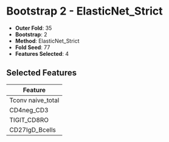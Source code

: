 # Bootstrap 2 - ElasticNet_Strict

- **Outer Fold**: 35
- **Bootstrap**: 2
- **Method**: ElasticNet_Strict
- **Fold Seed**: 77
- **Features Selected**: 4

## Selected Features

| Feature |
|---------|
| Tconv naive_total |
| CD4neg_CD3 |
| TIGIT_CD8RO |
| CD27IgD_Bcells |
